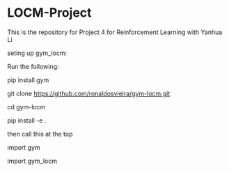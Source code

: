 # LOCM-Project

This is the repository for Project 4 for Reinforcement Learning with Yanhua Li


seting up gym_locm:

Run the following:

pip install gym

git clone https://github.com/ronaldosvieira/gym-locm.git

cd gym-locm

pip install -e .

then call this at the top

import gym

import gym_locm
